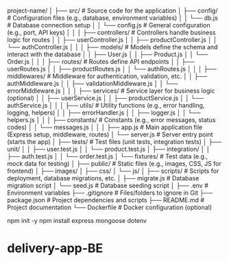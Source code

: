 project-name/
│
├── src/ # Source code for the application
│ ├── config/ # Configuration files (e.g., database, environment variables)
│ │ └── db.js # Database connection setup
│ │ └── config.js # General configuration (e.g., port, API keys)
│ │
│ ├── controllers/ # Controllers handle business logic for routes
│ │ ├── userController.js
│ │ ├── productController.js
│ │ └── authController.js
│ │
│ ├── models/ # Models define the schema and interact with the database
│ │ ├── User.js
│ │ ├── Product.js
│ │ └── Order.js
│ │
│ ├── routes/ # Routes define API endpoints
│ │ ├── userRoutes.js
│ │ ├── productRoutes.js
│ │ └── authRoutes.js
│ │
│ ├── middlewares/ # Middleware for authentication, validation, etc.
│ │ ├── authMiddleware.js
│ │ ├── validationMiddleware.js
│ │ └── errorMiddleware.js
│ │
│ ├── services/ # Service layer for business logic (optional)
│ │ ├── userService.js
│ │ ├── productService.js
│ │ └── authService.js
│ │
│ ├── utils/ # Utility functions (e.g., error handling, logging, helpers)
│ │ ├── errorHandler.js
│ │ ├── logger.js
│ │ └── helpers.js
│ │
│ ├── constants/ # Constants (e.g., error messages, status codes)
│ │ └── messages.js
│ │
│ ├── app.js # Main application file (Express setup, middleware, routes)
│ └── server.js # Server entry point (starts the app)
│
├── tests/ # Test files (unit tests, integration tests)
│ ├── unit/
│ │ ├── user.test.js
│ │ └── product.test.js
│ ├── integration/
│ │ ├── auth.test.js
│ │ └── order.test.js
│ └── fixtures/ # Test data (e.g., mock data for testing)
│
├── public/ # Static files (e.g., images, CSS, JS for frontend)
│ ├── images/
│ ├── css/
│ └── js/
│
├── scripts/ # Scripts for deployment, database migrations, etc.
│ ├── migrate.js # Database migration script
│ └── seed.js # Database seeding script
│
├── .env # Environment variables
├── .gitignore # Files/folders to ignore in Git
├── package.json # Project dependencies and scripts
├── README.md # Project documentation
└── Dockerfile # Docker configuration (optional)

npm init -y
npm install express mongoose dotenv
# delivery-app-BE
